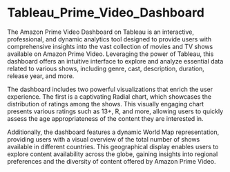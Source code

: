 # Tableau_Prime_Video_Dashboard
The Amazon Prime Video Dashboard on Tableau is an interactive, professional, and dynamic analytics tool designed to provide users with comprehensive insights into the vast collection of movies and TV shows available on Amazon Prime Video. Leveraging the power of Tableau, this dashboard offers an intuitive interface to explore and analyze essential data related to various shows, including genre, cast, description, duration, release year, and more.

The dashboard includes two powerful visualizations that enrich the user experience. The first is a captivating Radial chart, which showcases the distribution of ratings among the shows. This visually engaging chart presents various ratings such as 13+, R, and more, allowing users to quickly assess the age appropriateness of the content they are interested in.

Additionally, the dashboard features a dynamic World Map representation, providing users with a visual overview of the total number of shows available in different countries. This geographical display enables users to explore content availability across the globe, gaining insights into regional preferences and the diversity of content offered by Amazon Prime Video.

